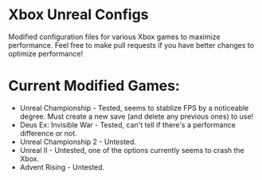 # Xbox Unreal Configs
Modified configuration files for various Xbox games to maximize performance. Feel free to make pull requests if you have better changes to optimize performance!

# Current Modified Games:
- Unreal Championship - Tested, seems to stablize FPS by a noticeable degree. Must create a new save (and delete any previous ones) to use!
- Deus Ex: Invisible War - Tested, can't tell if there's a performance difference or not.
- Unreal Championship 2 - Untested.
- Unreal II - Untested, one of the options currently seems to crash the Xbox.
- Advent Rising - Untested.
